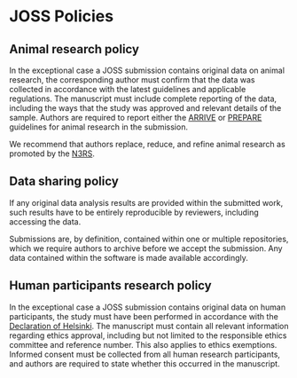 JOSS Policies
==========================

## Animal research policy

In the exceptional case a JOSS submission contains original data on animal research, the corresponding author must confirm that the data was collected in accordance with the latest guidelines and applicable regulations. The manuscript must include complete reporting of the data, including the ways that the study was approved and relevant details of the sample. Authors are required to report either the [ARRIVE](https://arriveguidelines.org/) or [PREPARE](https://doi.org/10.1177/0023677217724823) guidelines for animal research in the submission. 

We recommend that authors replace, reduce, and refine animal research as promoted by the [N3RS](https://www.nc3rs.org.uk/).

## Data sharing policy

If any original data analysis results are provided within the submitted work, such results have to be entirely reproducible by reviewers, including accessing the data.

Submissions are, by definition, contained within one or multiple repositories, which we require authors to archive before we accept the submission. Any data contained within the software is made available accordingly.


## Human participants research policy

In the exceptional case a JOSS submission contains original data on human participants, the study must have been performed in accordance with the [Declaration of Helsinki](https://www.wma.net/policies-post/wma-declaration-of-helsinki-ethical-principles-for-medical-research-involving-human-subjects/). The manuscript must contain all relevant information regarding ethics approval, including but not limited to the responsible ethics committee and reference number. This also applies to ethics exemptions. Informed consent must be collected from all human research participants, and authors are required to state whether this occurred in the manuscript.
